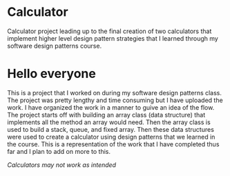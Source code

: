 # Calculator
Calculator project leading up to the final creation of two calculators that implement higher level design pattern strategies that I learned through my software design patterns course.

# Hello everyone

This is a project that I worked on during my software design patterns class. The project was pretty lengthy and time consuming but I have uploaded the work. I have organized the work in a manner to guive an idea of the flow. 
The project starts off with building an array class (data structure) that implements all the method an array would need. Then the array class is used to build a stack, queue, and fixed array. Then these data structures were used to create a calculator using design patterns that we learned in the course.
This is a representation of the work that I have completed thus far and I plan to add on more to this. 

*Calculators may not work as intended*
